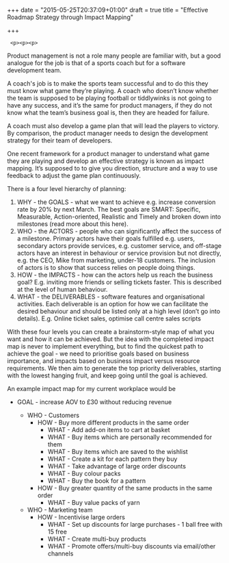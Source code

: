 +++
date = "2015-05-25T20:37:09+01:00"
draft = true
title = "Effective Roadmap Strategy through Impact Mapping"

+++

     <p><p><p>
Product management is not a role many people are familiar with, but a good analogue for the job is that of a sports coach but for a software development team.</p>

<p><p> A coach's job is to make the sports team successful and to do this they must know what game they&rsquo;re playing. A coach who doesn&rsquo;t know whether the team is supposed to be playing football or tiddlywinks is not going to have any success, and it&rsquo;s the same for product managers, if they do not know what the team&rsquo;s business goal is, then they are headed for failure. </p>
<p>
A coach must also develop a game plan that will lead the players to victory. By comparison, the product manager needs to design the development strategy for their team of developers.
</p>
<p>
One recent framework for a product manager to understand what game they are playing and develop an effective strategy is known as impact mapping. It&rsquo;s supposed to to give you direction, structure and a way to use feedback to adjust the game plan continuously.
</p>
<p>
There is a four level hierarchy of planning:
<ol>
<li><span class="blog-li-title">WHY</span> - the GOALS - what we want to achieve e.g. increase conversion rate by 20% by next March. The best goals are SMART: Specific, Measurable, Action-oriented, Realistic and Timely and broken down into milestones (read more about this here).</li>
    <li><span class="blog-li-title">WHO</span> - the ACTORS - people who can significantly affect the success of a milestone. Primary actors have their goals fulfilled e.g. users, secondary actors provide services, e.g. customer service, and off-stage actors have an interest in behaviour or service provision but not directly, e.g. the CEO, Mike from marketing, under-18 customers. The inclusion of actors is to show that success relies on people doing things.</li>
    <li><span class="blog-li-title">HOW</span> - the IMPACTS - how can the actors help us reach the business goal? E.g. inviting more friends or selling tickets faster. This is described at the level of human behaviour.</li>
    <li><span class="blog-li-title">WHAT</span> - the DELIVERABLES - software features and organisational activities. Each deliverable is an option for how we can facilitate the desired behaviour and should be listed only at a high level (don&rsquo;t go into details). E.g. Online ticket sales, optimise call centre sales scripts</li>
</ol>
<p> With these four levels you can create a brainstorm-style map of what you want and how it can be achieved. But the idea with the completed impact map is never to implement everything, but to find the quickest path to achieve the goal - we need to prioritise goals based on business importance, and impacts based on business impact versus resource requirements. We then aim to generate the top priority deliverables, starting with the lowest hanging fruit, and keep going until the goal is achieved.
</p>
<p>
An example impact map for my current workplace would be
<ul>
    <li>GOAL - increase AOV to £30 without reducing revenue</li>
<ul>
    <li>WHO - Customers
<ul>
    <li>HOW - Buy more different products in the same order
<ul>
    <li>WHAT - Add add-on items to cart at basket</li>
    <li>WHAT - Buy items which are personally recommended for them</li>
    <li>WHAT - Buy items which are saved to the wishlist</li>
    <li>WHAT - Create a kit for each pattern they buy</li>
    <li>WHAT - Take advantage of large order discounts</li>
    <li>WHAT - Buy colour packs</li>
    <li>WHAT - Buy the book for a pattern</li>
</ul>
</li>
    <li>HOW - Buy greater quantity of the same products in the same order
<ul>
    <li>WHAT - Buy value packs of yarn</li>
</ul>
</li>
</ul>
</li>
    <li>WHO - Marketing team
<ul>
    <li>HOW - Incentivise large orders
<ul>
    <li>WHAT - Set up discounts for large purchases - 1 ball free with 15 free</li>
    <li>WHAT - Create multi-buy products</li>
    <li>WHAT - Promote offers/multi-buy discounts via email/other channels</li>
</ul>
</li>
</ul>
</li>
</ul>
</ul>